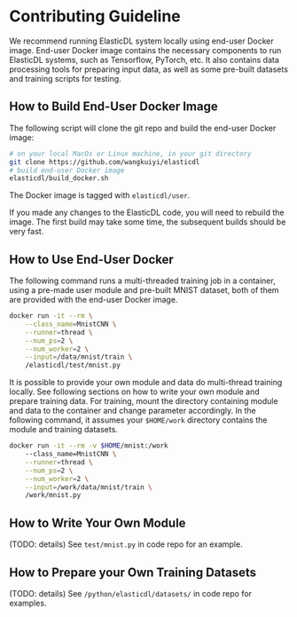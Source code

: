 # Contributing Guideline

We recommend running ElasticDL system locally using end-user Docker image. End-user Docker image contains the necessary components to run ElasticDL systems, such as Tensorflow, PyTorch, etc. It also contains data processing tools for preparing input data, as well as some pre-built datasets and training scripts for testing.

## How to Build End-User Docker Image

The following script will clone the git repo and build the end-user Docker image:

```bash
# on your local MacOs or Linux machine, in your git directory
git clone https://github.com/wangkuiyi/elasticdl
# build end-user Docker image
elasticdl/build_docker.sh
```

The Docker image is tagged with `elasticdl/user`.

If you made any changes to the ElasticDL code, you will need to rebuild the image. The first build may take some time, the subsequent builds should be very fast.

## How to Use End-User Docker

The following command runs a multi-threaded training job in a container, using a pre-made user module and pre-built MNIST dataset, both of them are provided with the end-user Docker image.

```bash
docker run -it --rm \
    --class_name=MnistCNN \
    --runner=thread \
    --num_ps=2 \
    --num_worker=2 \
    --input=/data/mnist/train \
    /elasticdl/test/mnist.py
```

It is possible to provide your own module and data do multi-thread training locally. See following sections on how to write your own module and prepare training data. For training, mount the directory containing module and data to the container and change parameter accordingly. In the following command, it assumes your `$HOME/work` directory contains the module and training datasets.

```bash
docker run -it --rm -v $HOME/mnist:/work
    --class_name=MnistCNN \
    --runner=thread \
    --num_ps=2 \
    --num_worker=2 \
    --input=/work/data/mnist/train \
    /work/mnist.py
```

## How to Write Your Own Module

(TODO: details) See `test/mnist.py` in code repo for an example.

## How to Prepare your Own Training Datasets

(TODO: details) See `/python/elasticdl/datasets/` in code repo for examples.
